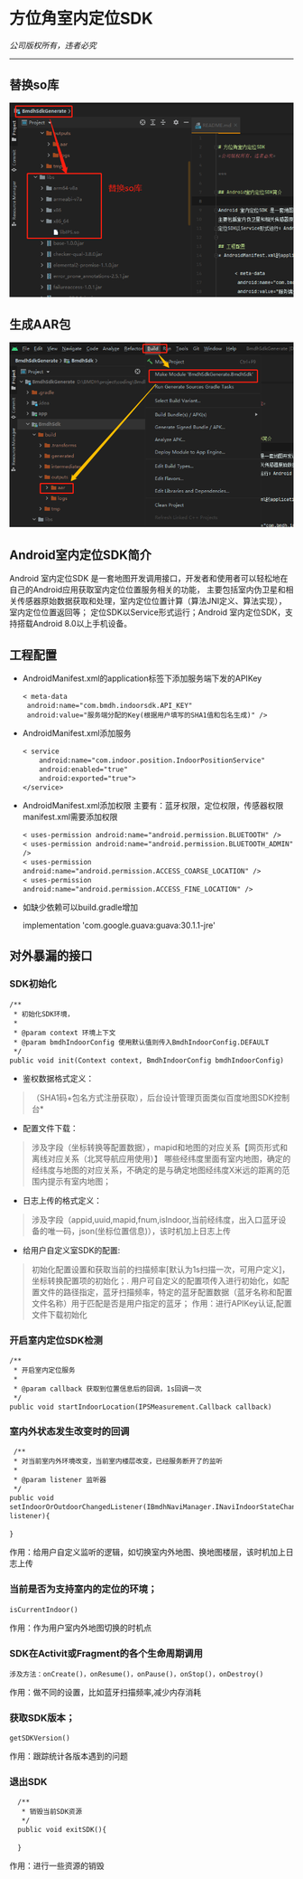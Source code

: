 
# 方位角室内定位SDK
*公司版权所有，违者必究*

***
## 替换so库
![img.png](img.png)
## 生成AAR包
![img_1.png](img_1.png)
## Android室内定位SDK简介

Android 室内定位SDK 是一套地图开发调用接口，开发者和使用者可以轻松地在自己的Android应用获取室内定位位置服务相关的功能，
主要包括室内伪卫星和相关传感器原始数据获取和处理，室内定位位置计算（算法JNI定义、算法实现），室内定位位置返回等；
定位SDK以Service形式运行；Android 室内定位SDK，支持搭载Android 8.0以上手机设备。
  
## 工程配置
* AndroidManifest.xml的application标签下添加服务端下发的APIKey

      < meta-data
       android:name="com.bmdh.indoorsdk.API_KEY"
       android:value="服务端分配的Key(根据用户填写的SHA1值和包名生成)" />
       
* AndroidManifest.xml添加服务

      < service
          android:name="com.indoor.position.IndoorPositionService"
          android:enabled="true"
          android:exported="true">
      </service>
    
* AndroidManifest.xml添加权限
主要有：蓝牙权限，定位权限，传感器权限
manifest.xml需要添加权限

      < uses-permission android:name="android.permission.BLUETOOTH" />
      < uses-permission android:name="android.permission.BLUETOOTH_ADMIN" />
      < uses-permission android:name="android.permission.ACCESS_COARSE_LOCATION" />
      < uses-permission android:name="android.permission.ACCESS_FINE_LOCATION" />

* 如缺少依赖可以build.gradle增加

    implementation 'com.google.guava:guava:30.1.1-jre'

## 对外暴漏的接口
### SDK初始化
    /**
     * 初始化SDK环境，
     *
     * @param context 环境上下文
     * @param bmdhIndoorConfig 使用默认值则传入BmdhIndoorConfig.DEFAULT
     */
    public void init(Context context, BmdhIndoorConfig bmdhIndoorConfig)

* 鉴权数据格式定义：
>（SHA1码+包名方式注册获取），后台设计管理页面类似百度地图SDK控制台*

*  配置文件下载：
>涉及字段（坐标转换等配置数据），mapid和地图的对应关系【网页形式和离线对应关系（北冥导航应用使用）】
哪些经纬度里面有室内地图，确定的经纬度与地图的对应关系，不确定的是与确定地图经纬度X米远的距离的范围内提示有室内地图；

*  日志上传的格式定义：
>涉及字段（appid,uuid,mapid,fnum,isIndoor,当前经纬度，出入口蓝牙设备的唯一码，json(坐标位置信息)），该时机加上日志上传

* 给用户自定义室SDK的配置:
> 初始化配置设置和获取当前的扫描频率[默认为1s扫描一次，可用户定义]，坐标转换配置项的初始化；.
用户可自定义的配置项传入进行初始化，如配置文件的路径指定，蓝牙扫描频率，特定的蓝牙配置数据（蓝牙名称和配置文件名称）用于匹配是否是用户指定的蓝牙；
作用：进行APIKey认证,配置文件下载初始化

### 开启室内定位SDK检测
    /**
     * 开启室内定位服务
     *
     * @param callback 获取到位置信息后的回调，1s回调一次
     */
    public void startIndoorLocation(IPSMeasurement.Callback callback)

### 室内外状态发生改变时的回调
     /**
     * 对当前室内外环境改变，当前室内楼层改变，已经服务断开了的监听
     *
     * @param listener 监听器
     */
    public void setIndoorOrOutdoorChangedListener(IBmdhNaviManager.INaviIndoorStateChangeListener listener){

    }

作用：给用户自定义监听的逻辑，如切换室内外地图、换地图楼层，该时机加上日志上传

### 当前是否为支持室内的定位的环境；
    isCurrentIndoor()
  作用：作为用户室内外地图切换的时机点

### SDK在Activit或Fragment的各个生命周期调用
    涉及方法：onCreate()，onResume()，onPause()，onStop()，onDestroy()
  作用：做不同的设置，比如蓝牙扫描频率,减少内存消耗
    
### 获取SDK版本；
    getSDKVersion()
  作用：跟踪统计各版本遇到的问题

### 退出SDK
      /**
       * 销毁当前SDK资源
       */
      public void exitSDK(){

      }

作用：进行一些资源的销毁



